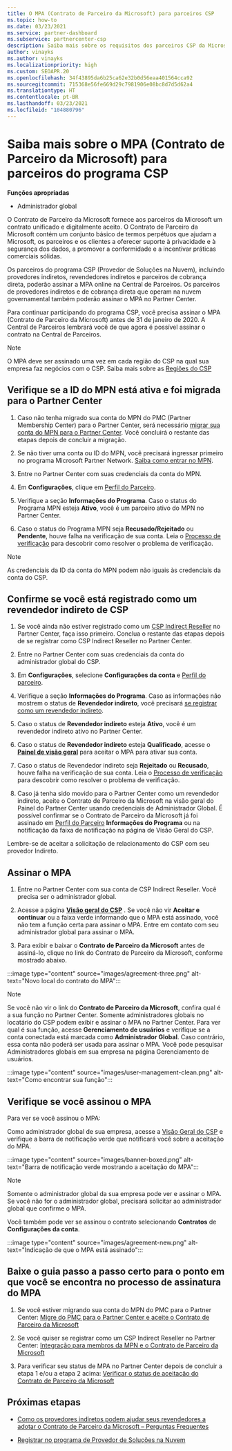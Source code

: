 ```yaml
---
title: O MPA (Contrato de Parceiro da Microsoft) para parceiros CSP
ms.topic: how-to
ms.date: 03/23/2021
ms.service: partner-dashboard
ms.subservice: partnercenter-csp
description: Saiba mais sobre os requisitos dos parceiros CSP da Microsoft para assinar e verificar esse MPA (Contrato de Parceiro da Microsoft) unificado e digitalmente aceito.
author: vinayks
ms.author: vinayks
ms.localizationpriority: high
ms.custom: SEOAPR.20
ms.openlocfilehash: 34f43895da6b25ca62e32b0d56eaa401564cca92
ms.sourcegitcommit: 715368e56fe669d29c7981906e08bc8d7d5d62a4
ms.translationtype: HT
ms.contentlocale: pt-BR
ms.lasthandoff: 03/23/2021
ms.locfileid: "104880796"
---
```

# <a name="learn-about-the-microsoft-partner-agreement-mpa-for-csp-program-partners"></a>Saiba mais sobre o MPA (Contrato de Parceiro da Microsoft) para parceiros do programa CSP

**Funções apropriadas**

- Administrador global

O Contrato de Parceiro da Microsoft fornece aos parceiros da Microsoft um contrato unificado e digitalmente aceito. O Contrato de Parceiro da Microsoft contém um conjunto básico de termos perpétuos que ajudam a Microsoft, os parceiros e os clientes a oferecer suporte à privacidade e à segurança dos dados, a promover a conformidade e a incentivar práticas comerciais sólidas.

Os parceiros do programa CSP (Provedor de Soluções na Nuvem), incluindo provedores indiretos, revendedores indiretos e parceiros de cobrança direta, poderão assinar a MPA online na Central de Parceiros. Os parceiros de provedores indiretos e de cobrança direta que operam na nuvem governamental também poderão assinar o MPA no Partner Center.

Para continuar participando do programa CSP, você precisa assinar o MPA (Contrato de Parceiro da Microsoft) antes de 31 de janeiro de 2020. A Central de Parceiros lembrará você de que agora é possível assinar o contrato na Central de Parceiros.

>[!NOTE]
>O MPA deve ser assinado uma vez em cada região do CSP na qual sua empresa faz negócios com o CSP. Saiba mais sobre as [Regiões do CSP](regional-authorization-overview.md) 

## <a name="verify-your-mpn-id-is-active-and-migrated-to-partner-center"></a>Verifique se a ID do MPN está ativa e foi migrada para o Partner Center

1. Caso não tenha migrado sua conta do MPN do PMC (Partner Membership Center) para o Partner Center, será necessário [migrar sua conta do MPN para o Partner Center](move-pmc-pc-map.md). Você concluirá o restante das etapas depois de concluir a migração. 

1. Se não tiver uma conta ou ID do MPN, você precisará ingressar primeiro no programa Microsoft Partner Network. [Saiba como entrar no MPN](mpn-create-a-partner-center-account.md).

1. Entre no Partner Center com suas credenciais da conta do MPN.
 
1. Em **Configurações**, clique em [Perfil do Parceiro](https://partner.microsoft.com/pcv/accountsettings/connectedpartnerprofile).

1. Verifique a seção **Informações do Programa**. Caso o status do Programa MPN esteja **Ativo**, você é um parceiro ativo do MPN no Partner Center.
 
1. Caso o status do Programa MPN seja **Recusado/Rejeitado** ou **Pendente**, houve falha na verificação de sua conta. Leia o [Processo de verificação](verification-responses.md) para descobrir como resolver o problema de verificação.



>[!NOTE]
>As credenciais da ID da conta do MPN podem não iguais às credenciais da conta do CSP.

## <a name="confirm-you-are-enrolled-as-a-csp-indirect-reseller"></a>Confirme se você está registrado como um revendedor indireto de CSP

1. Se você ainda não estiver registrado como um [CSP Indirect Reseller](indirect-reseller-tasks-in-partner-center.md) no Partner Center, faça isso primeiro. Conclua o restante das etapas depois de se registrar como CSP Indirect Reseller no Partner Center.

1. Entre no Partner Center com suas credenciais da conta do administrador global do CSP.

1. Em **Configurações**, selecione **Configurações da conta** e [Perfil do parceiro](https://partner.microsoft.com/pcv/accountsettings/partnerprofile).

1. Verifique a seção **Informações do Programa**. Caso as informações não mostrem o status de **Revendedor indireto**, você precisará [se registrar como um revendedor indireto](indirect-reseller-tasks-in-partner-center.md).

1. Caso o status de **Revendedor indireto** esteja **Ativo**, você é um revendedor indireto ativo no Partner Center.
 
4. Caso o status de **Revendedor indireto** esteja **Qualificado**, acesse o [**Painel de visão geral**](https://partner.microsoft.com/pcv/dashboard/overview) para aceitar o MPA para ativar sua conta.
 
1. Caso o status de Revendedor indireto seja **Rejeitado** ou **Recusado**, houve falha na verificação de sua conta. Leia o [Processo de verificação](verification-responses.md) para descobrir como resolver o problema de verificação.

1. Caso já tenha sido movido para o Partner Center como um revendedor indireto, aceite o Contrato de Parceiro da Microsoft na visão geral do Painel do Partner Center usando credenciais de Administrador Global. É possível confirmar se o Contrato de Parceiro da Microsoft já foi assinado em [Perfil do Parceiro](https://partner.microsoft.com/pcv/accountsettings/partnerprofile) **Informações do Programa** ou na notificação da faixa de notificação na página de Visão Geral do CSP.

Lembre-se de aceitar a solicitação de relacionamento do CSP com seu provedor Indireto.

## <a name="sign-the-mpa"></a>Assinar o MPA

1. Entre no Partner Center com sua conta de CSP Indirect Reseller. Você precisa ser o administrador global.
1. Acesse a página **[Visão geral do CSP](https://partner.microsoft.com/pcv/dashboard/overview)** .  Se você não vir **Aceitar e continuar** ou a faixa verde informando que o MPA está assinado, você não tem a função certa para assinar o MPA. Entre em contato com seu administrador global para assinar o MPA.

1. Para exibir e baixar o **Contrato de Parceiro da Microsoft** antes de assiná-lo, clique no link do Contrato de Parceiro da Microsoft, conforme mostrado abaixo.

:::image type="content" source="images/agreement-three.png" alt-text="Novo local do contrato do MPA":::

>[!NOTE]
>Se você não vir o link do **Contrato de Parceiro da Microsoft**, confira qual é a sua função no Partner Center. Somente administradores globais no locatário do CSP podem exibir e assinar o MPA no Partner Center. Para ver qual é sua função, acesse **Gerenciamento de usuários** e verifique se a conta conectada está marcada como **Administrador Global**. Caso contrário, essa conta não poderá ser usada para assinar o MPA. Você pode pesquisar Administradores globais em sua empresa na página Gerenciamento de usuários.

:::image type="content" source="images/user-management-clean.png" alt-text="Como encontrar sua função":::

## <a name="verify-that-you-have-signed-the-mpa"></a>Verifique se você assinou o MPA

Para ver se você assinou o MPA:

 Como administrador global de sua empresa, acesse a [Visão Geral do CSP](https://partner.microsoft.com/pcv/dashboard/overview) e verifique a barra de notificação verde que notificará você sobre a aceitação do MPA.

 
:::image type="content" source="images/banner-boxed.png" alt-text="Barra de notificação verde mostrando a aceitação do MPA":::

>[!NOTE]
>Somente o administrador global da sua empresa pode ver e assinar o MPA. Se você não for o administrador global, precisará solicitar ao administrador global que confirme o MPA.

Você também pode ver se assinou o contrato selecionando **Contratos** de **Configurações da conta**.

:::image type="content" source="images/agreement-new.png" alt-text="Indicação de que o MPA está assinado":::


## <a name="download-the-step-by-step-guide-thats-right-for-where-you-are-in-the-mpa-signing-process"></a>Baixe o guia passo a passo certo para o ponto em que você se encontra no processo de assinatura do MPA

1. Se você estiver migrando sua conta do MPN do PMC para o Partner Center: [Migre do PMC para o Partner Center e aceite o Contrato de Parceiro da Microsoft](https://assetsprod.microsoft.com/mpn/migrate-pmc-pc-mpa-guide.pptx)

2. Se você quiser se registrar como um CSP Indirect Reseller no Partner Center: [Integração para membros da MPN e o Contrato de Parceiro da Microsoft](https://assetsprod.microsoft.com/mpn/onboard-pc-csp-mpn-mpa-guide.pptx)

3. Para verificar seu status de MPA no Partner Center depois de concluir a etapa 1 e/ou a etapa 2 acima: [Verificar o status de aceitação do Contrato de Parceiro da Microsoft](https://assetsprod.microsoft.com/mpn/verify-mpa-acceptance-status.pptx)
 
## <a name="next-steps"></a>Próximas etapas

- [Como os provedores indiretos podem ajudar seus revendedores a adotar o Contrato de Parceiro da Microsoft – Perguntas Frequentes](mpa-indirect-provider-faq.md)

- [Registrar no programa de Provedor de Soluções na Nuvem](indirect-reseller-tasks-in-partner-center.md)
